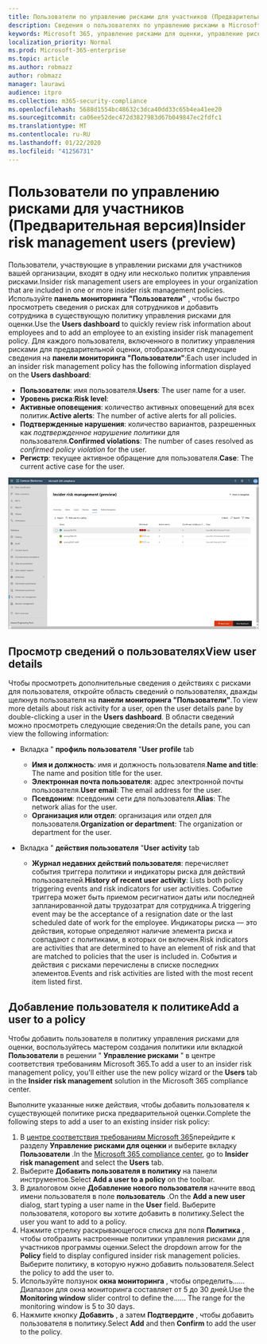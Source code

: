 ```yaml
---
title: Пользователи по управлению рисками для участников (Предварительная версия)
description: Сведения о пользователях по управлению рисками в Microsoft 365
keywords: Microsoft 365, управление рисками для оценки, управление рисками, соответствие требованиям
localization_priority: Normal
ms.prod: Microsoft-365-enterprise
ms.topic: article
ms.author: robmazz
author: robmazz
manager: laurawi
audience: itpro
ms.collection: m365-security-compliance
ms.openlocfilehash: 5688d1554bc48632c3dca40dd33c65b4ea41ee20
ms.sourcegitcommit: ca06ee52dec472d3827983d67b049847ec2fdfc1
ms.translationtype: MT
ms.contentlocale: ru-RU
ms.lasthandoff: 01/22/2020
ms.locfileid: "41256731"
---
```

# <a name="insider-risk-management-users-preview"></a><span data-ttu-id="54920-104">Пользователи по управлению рисками для участников (Предварительная версия)</span><span class="sxs-lookup"><span data-stu-id="54920-104">Insider risk management users (preview)</span></span>

<span data-ttu-id="54920-105">Пользователи, участвующие в управлении рисками для участников вашей организации, входят в одну или несколько политик управления рисками.</span><span class="sxs-lookup"><span data-stu-id="54920-105">Insider risk management users are employees in your organization that are included in one or more insider risk management policies.</span></span> <span data-ttu-id="54920-106">Используйте **панель мониторинга "Пользователи"** , чтобы быстро просмотреть сведения о рисках для сотрудников и добавить сотрудника в существующую политику управления рисками для оценки.</span><span class="sxs-lookup"><span data-stu-id="54920-106">Use the **Users dashboard** to quickly review risk information about employees and to add an employee to an existing insider risk management policy.</span></span> <span data-ttu-id="54920-107">Для каждого пользователя, включенного в политику управления рисками для предварительной оценки, отображаются следующие сведения на **панели мониторинга "Пользователи"**:</span><span class="sxs-lookup"><span data-stu-id="54920-107">Each user included in an insider risk management policy has the following information displayed on the **Users dashboard**:</span></span>

- <span data-ttu-id="54920-108">**Пользователи**: имя пользователя.</span><span class="sxs-lookup"><span data-stu-id="54920-108">**Users**: The user name for a user.</span></span>
- <span data-ttu-id="54920-109">**Уровень риска**:</span><span class="sxs-lookup"><span data-stu-id="54920-109">**Risk level**:</span></span> 
- <span data-ttu-id="54920-110">**Активные оповещения**: количество активных оповещений для всех политик.</span><span class="sxs-lookup"><span data-stu-id="54920-110">**Active alerts**: The number of active alerts for all policies.</span></span>
- <span data-ttu-id="54920-111">**Подтвержденные нарушения**: количество вариантов, разрешенных как *подтвержденное нарушение политики* для пользователя.</span><span class="sxs-lookup"><span data-stu-id="54920-111">**Confirmed violations**: The number of cases resolved as *confirmed policy violation* for the user.</span></span>
- <span data-ttu-id="54920-112">**Регистр**: текущее активное обращение для пользователя.</span><span class="sxs-lookup"><span data-stu-id="54920-112">**Case**: The current active case for the user.</span></span>

![Панель мониторинга пользователей управления рисками для участников](media/insider-risk-users-dashboard.png)

## <a name="view-user-details"></a><span data-ttu-id="54920-114">Просмотр сведений о пользователях</span><span class="sxs-lookup"><span data-stu-id="54920-114">View user details</span></span>

<span data-ttu-id="54920-115">Чтобы просмотреть дополнительные сведения о действиях с рисками для пользователя, откройте область сведений о пользователях, дважды щелкнув пользователя на **панели мониторинга "Пользователи"**.</span><span class="sxs-lookup"><span data-stu-id="54920-115">To view more details about risk activity for a user, open the user details pane by double-clicking a user in the **Users dashboard**.</span></span> <span data-ttu-id="54920-116">В области сведений можно просмотреть следующие сведения:</span><span class="sxs-lookup"><span data-stu-id="54920-116">On the details pane, you can view the following information:</span></span>

- <span data-ttu-id="54920-117">Вкладка " **профиль пользователя** "</span><span class="sxs-lookup"><span data-stu-id="54920-117">**User profile** tab</span></span>
    - <span data-ttu-id="54920-118">**Имя и должность**: имя и должность пользователя.</span><span class="sxs-lookup"><span data-stu-id="54920-118">**Name and title**: The name and position title for the user.</span></span>
    - <span data-ttu-id="54920-119">**Электронная почта пользователя**: адрес электронной почты пользователя.</span><span class="sxs-lookup"><span data-stu-id="54920-119">**User email**: The email address for the user.</span></span>
    - <span data-ttu-id="54920-120">**Псевдоним**: псевдоним сети для пользователя.</span><span class="sxs-lookup"><span data-stu-id="54920-120">**Alias**: The network alias for the user.</span></span>
    - <span data-ttu-id="54920-121">**Организация или отдел**: организация или отдел для пользователя.</span><span class="sxs-lookup"><span data-stu-id="54920-121">**Organization or department**: The organization or department for the user.</span></span>

- <span data-ttu-id="54920-122">Вкладка " **действия пользователя** "</span><span class="sxs-lookup"><span data-stu-id="54920-122">**User activity** tab</span></span>
    - <span data-ttu-id="54920-123">**Журнал недавних действий пользователя**: перечисляет события триггера политики и индикаторы риска для действий пользователей.</span><span class="sxs-lookup"><span data-stu-id="54920-123">**History of recent user activity**: Lists both policy triggering events and risk indicators for user activities.</span></span> <span data-ttu-id="54920-124">Событие триггера может быть приемом ресигнатион даты или последней запланированной даты трудозатрат для сотрудника.</span><span class="sxs-lookup"><span data-stu-id="54920-124">A triggering event may be the acceptance of a resignation date or the last scheduled date of work for the employee.</span></span> <span data-ttu-id="54920-125">Индикаторы риска — это действия, которые определяют наличие элемента риска и совпадают с политиками, в которых он включен.</span><span class="sxs-lookup"><span data-stu-id="54920-125">Risk indicators are activities that are determined to have an element of risk and that are matched to policies that the user is included in.</span></span> <span data-ttu-id="54920-126">События и действия с рисками перечислены в списке последних элементов.</span><span class="sxs-lookup"><span data-stu-id="54920-126">Events and risk activities are listed with the most recent item listed first.</span></span>

## <a name="add-a-user-to-a-policy"></a><span data-ttu-id="54920-127">Добавление пользователя к политике</span><span class="sxs-lookup"><span data-stu-id="54920-127">Add a user to a policy</span></span>

<span data-ttu-id="54920-128">Чтобы добавить пользователя в политику управления рисками для оценки, воспользуйтесь мастером создания политики или вкладкой **Пользователи** в решении " **Управление рисками** " в центре соответствия требованиям Microsoft 365.</span><span class="sxs-lookup"><span data-stu-id="54920-128">To add a user to an insider risk management policy, you'll either use the new policy wizard or the **Users** tab in the **Insider risk management** solution in the Microsoft 365 compliance center.</span></span>

<span data-ttu-id="54920-129">Выполните указанные ниже действия, чтобы добавить пользователя к существующей политике риска предварительной оценки.</span><span class="sxs-lookup"><span data-stu-id="54920-129">Complete the following steps to add a user to an existing insider risk policy:</span></span>

1. <span data-ttu-id="54920-130">В [центре соответствия требованиям Microsoft 365](https://compliance.microsoft.com)перейдите к разделу **Управление рисками для оценки** и выберите вкладку **Пользователи** .</span><span class="sxs-lookup"><span data-stu-id="54920-130">In the [Microsoft 365 compliance center](https://compliance.microsoft.com), go to **Insider risk management** and select the **Users** tab.</span></span>
2. <span data-ttu-id="54920-131">Выберите **Добавить пользователя в политику** на панели инструментов.</span><span class="sxs-lookup"><span data-stu-id="54920-131">Select **Add a user to a policy** on the toolbar.</span></span>
3. <span data-ttu-id="54920-132">В диалоговом окне **Добавление нового пользователя** начните ввод имени пользователя в поле **пользователь** .</span><span class="sxs-lookup"><span data-stu-id="54920-132">On the **Add a new user** dialog, start typing a user name in the **User** field.</span></span> <span data-ttu-id="54920-133">Выберите пользователя, которого вы хотите добавить в политику.</span><span class="sxs-lookup"><span data-stu-id="54920-133">Select the user you want to add to a policy.</span></span>
4. <span data-ttu-id="54920-134">Нажмите стрелку раскрывающегося списка для поля **Политика** , чтобы отобразить настроенные политики управления рисками для участников программы оценки.</span><span class="sxs-lookup"><span data-stu-id="54920-134">Select the dropdown arrow for the **Policy** field to display configured insider risk management policies.</span></span> <span data-ttu-id="54920-135">Выберите политику, в которую нужно добавить пользователя.</span><span class="sxs-lookup"><span data-stu-id="54920-135">Select the policy to add the user to.</span></span>
5. <span data-ttu-id="54920-136">Используйте ползунок **окна мониторинга** , чтобы определить...... Диапазон для окна мониторинга составляет от 5 до 30 дней.</span><span class="sxs-lookup"><span data-stu-id="54920-136">Use the **Monitoring window** slider control to define the...... The range for the monitoring window is 5 to 30 days.</span></span>
6. <span data-ttu-id="54920-137">Нажмите кнопку **Добавить** , а затем **Подтвердите** , чтобы добавить пользователя в политику.</span><span class="sxs-lookup"><span data-stu-id="54920-137">Select **Add** and then **Confirm** to add the user to the policy.</span></span>
